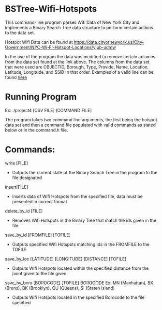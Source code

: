 # BSTree-Wifi-Hotspots

This command-line program parses Wifi Data of New York City and implements a Binary Search Tree data structure to perform certain actions to the data set.

Hotspot Wifi Data can be found at https://data.cityofnewyork.us/City-Government/NYC-Wi-Fi-Hotspot-Locations/yjub-udmw

In the use of the program the data was modified to remove certain columns from the data set found at the link above. The columns from the data set that were used are OBJECTID, Borough, Type, Provide, Name, Location, Latitude, Longitude, and SSID in that order. Examples of a valid line can be found [here](BSTree-Wifi-Hotspots/Data/hotspots.csv)

# Running Program

Ex: ./project4 [CSV FILE] [COMMAND FILE]

The program takes two command line arguments, the first being the hotspot data set and then a command file populated with valid commands as stated below or in the command.h file.

# Commands:

write [FILE] 
- Outputs the current state of the Binary Search Tree in the program to the file designated

insert[FILE] 
- Inserts data of Wifi Hotspots from the specified file, data must be presented in correct format

delete_by_id [FILE] 
- Removes Wifi Hotspots in the Binary Tree that match the ids given in the file

save_by_id [FROMFILE] [TOFILE] 
- Outputs specified Wifi Hotspots matching ids in the FROMFILE to the TOFILE

save_by_loc [LATITUDE] [LONGITUDE] [DISTANCE] [TOFILE] 
- Outputs Wifi Hotspots located within the specified distance from the point given to the file given

save_by_boro [BOROCODE] [TOFILE]
 BOROCODE Ex: MN (Manhattan), BX (Bronx), BK (Brooklyn), QU (Queens), SI (Staten Island)
- Outputs Wifi Hotspots located in the specified Borocode to the file specified
